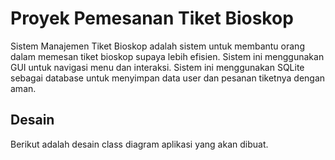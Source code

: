 # Proyek Pemesanan Tiket Bioskop
Sistem Manajemen Tiket Bioskop adalah sistem untuk membantu orang dalam memesan tiket bioskop supaya lebih efisien. Sistem ini menggunakan GUI untuk navigasi menu dan interaksi. Sistem ini menggunakan SQLite sebagai database untuk menyimpan data user dan pesanan tiketnya dengan aman.

## Desain
Berikut adalah desain class diagram aplikasi yang akan dibuat.
